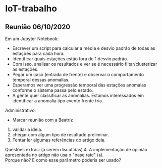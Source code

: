 # IoT-trabalho

## Reunião 06/10/2020

Em um Jupyter Notebook:

* Escrever um script para calcular a média e desvio padrão de todas as estações para cada hora.
* Identificar quais estações estão fora de 1 desvio padrão.
* Com isso, analisar os resultados e ver se é necessário filtar/clusterizar as estações.
* Pegar um caso (entrada de frente) e observar o comportamento temporal dessas anomalias.
* Esperamos ver uma progressão temporal das estações anomalas conforme o sistema passa pelo estado.
* A gente quer classificar as anomalias. Estamos interessados em identificar a anomalia tipo evento frente fria.

Administrativo:

* Marcar reunião com a Beatriz 
1. validar a ideia.
2. chegar com algum tipo de resultado preliminar.
3. Tentar ler algumas referências do artigo dela.

Questões extras: (a serem discutidas)
4. A implementação de opinião apresentada no artigo não usa o "base rate" (`a`).   
   Porque não? E como esse parâmetro poderia ser usado?
